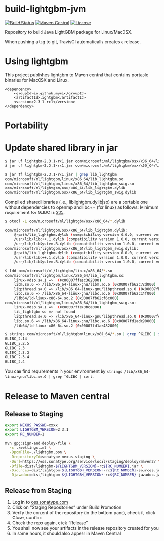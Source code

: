 # build-lightgbm-jvm
[![Build Status](https://travis-ci.org/myui/build-lightgbm-jvm.svg?branch=master)](https://travis-ci.org/myui/build-lightgbm-jvm) 
[![Maven Central](https://maven-badges.herokuapp.com/maven-central/io.github.myui/lightgbm/badge.svg)](https://search.maven.org/#search%7Cga%7C1%7Cg%3A%22io.github.myui%22%20a%3Alightgbm) 
[![License](http://img.shields.io/:license-Apache_v2-blue.svg)](https://github.com/myui/build-lightgbm-jvm/blob/master/LICENSE)

Repository to build Java LightGBM package for Linux/MacOSX. 

When pushing a tag to git, TravisCI automatically creates a release.

# Using lightgbm

This project publishes lightgbm to Maven central that contains portable binaries for MacOSX and Linux. 

```
<dependency>
    <groupId>io.github.myui</groupId>
    <artifactId>lightgbm</artifactId>
    <version>2.3.1-rc1</version>
</dependency>
```

# Portability

# Update shared library in jar

```sh
$ jar uf lightgbm-2.3.1-rc1.jar com/microsoft/ml/lightgbm/osx/x86_64/lib_lightgbm.dylib
$ jar uf lightgbm-2.3.1-rc1.jar com/microsoft/ml/lightgbm/osx/x86_64/lib_lightgbm_swig.dylib

$ jar tf lightgbm-2.3.1-rc1.jar | grep lib_lightgbm
com/microsoft/ml/lightgbm/linux/x86_64/lib_lightgbm.so
com/microsoft/ml/lightgbm/linux/x86_64/lib_lightgbm_swig.so
com/microsoft/ml/lightgbm/osx/x86_64/lib_lightgbm.dylib
com/microsoft/ml/lightgbm/osx/x86_64/lib_lightgbm_swig.dylib
```

Compilied shared libraries (i.e., liblightgbm.dylib|so) are a portable one without dependencies to openmp and libc++ (for linux) as follows:
Minimum requirement for GLIBC is [2.15](https://abi-laboratory.pro/tracker/timeline/glibc/).

```sh
$ otool -L com/microsoft/ml/lightgbm/osx/x86_64/*.dylib

com/microsoft/ml/lightgbm/osx/x86_64/lib_lightgbm.dylib:
	@rpath/lib_lightgbm.dylib (compatibility version 0.0.0, current version 0.0.0)
	/usr/lib/libc++.1.dylib (compatibility version 1.0.0, current version 400.9.0)
	/usr/lib/libSystem.B.dylib (compatibility version 1.0.0, current version 1252.50.4)
com/microsoft/ml/lightgbm/osx/x86_64/lib_lightgbm_swig.dylib:
	@rpath/lib_lightgbm.dylib (compatibility version 0.0.0, current version 0.0.0)
	/usr/lib/libc++.1.dylib (compatibility version 1.0.0, current version 400.9.0)
	/usr/lib/libSystem.B.dylib (compatibility version 1.0.0, current version 1252.50.4)

$ ldd com/microsoft/ml/lightgbm/linux/x86_64/*.so
com/microsoft/ml/lightgbm/linux/x86_64/lib_lightgbm.so:
	linux-vdso.so.1 =>  (0x00007ffeec362000)
	libm.so.6 => /lib/x86_64-linux-gnu/libm.so.6 (0x00007fb62c72d000)
	libpthread.so.0 => /lib/x86_64-linux-gnu/libpthread.so.0 (0x00007fb62c510000)
	libc.so.6 => /lib/x86_64-linux-gnu/libc.so.6 (0x00007fb62c14f000)
	/lib64/ld-linux-x86-64.so.2 (0x00007fb62cf6c000)
com/microsoft/ml/lightgbm/linux/x86_64/lib_lightgbm_swig.so:
	linux-vdso.so.1 =>  (0x00007ffe70bca000)
	lib_lightgbm.so => not found
	libpthread.so.0 => /lib/x86_64-linux-gnu/libpthread.so.0 (0x00007fd1ae051000)
	libc.so.6 => /lib/x86_64-linux-gnu/libc.so.6 (0x00007fd1adc90000)
	/lib64/ld-linux-x86-64.so.2 (0x00007fd1ae482000)

$ strings com/microsoft/ml/lightgbm/linux/x86_64/*.so | grep ^GLIBC | sort | uniq
GLIBC_2.14
GLIBC_2.2.5
GLIBC_2.3
GLIBC_2.3.2
GLIBC_2.3.4
GLIBC_2.4
```
 
You can find requirements in your environment by `strings /lib/x86_64-linux-gnu/libc.so.6 | grep ^GLIBC | sort`.

# Release to Maven central

## Release to Staging

```sh
export NEXUS_PASSWD=xxxx
export LIGHTGBM_VERSION=2.3.1
export RC_NUMBER=1

mvn gpg:sign-and-deploy-file \
  -s ./settings.xml \
  -DpomFile=./lightgbm.pom \
  -DrepositoryId=sonatype-nexus-staging \
  -Durl=https://oss.sonatype.org/service/local/staging/deploy/maven2/ \
  -Dfile=dist/lightgbm-${LIGHTGBM_VERSION}-rc${RC_NUMBER}.jar \
  -Dsources=dist/lightgbm-${LIGHTGBM_VERSION}-rc${RC_NUMBER}-sources.jar \
  -Djavadoc=dist/lightgbm-${LIGHTGBM_VERSION}-rc${RC_NUMBER}-javadoc.jar
```

## Release from Staging

1. Log in to [oss.sonatype.com](https://oss.sonatype.org/)
2. Click on “Staging Repositories” under Build Promotion
3. Verify the content of the repository (in the bottom pane), check it, click Close, confirm
4. Check the repo again, click “Release”
5. You shall now see your artifacts in the release repository created for you
6. In some hours, it should also appear in Maven Central
